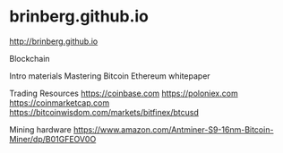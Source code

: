 # brinberg.github.io
http://brinberg.github.io

Blockchain

Intro materials
 Mastering Bitcoin
 Ethereum whitepaper

Trading Resources
 https://coinbase.com
 https://poloniex.com
 https://coinmarketcap.com
 https://bitcoinwisdom.com/markets/bitfinex/btcusd
 
Mining hardware
 https://www.amazon.com/Antminer-S9-16nm-Bitcoin-Miner/dp/B01GFEOV0O
